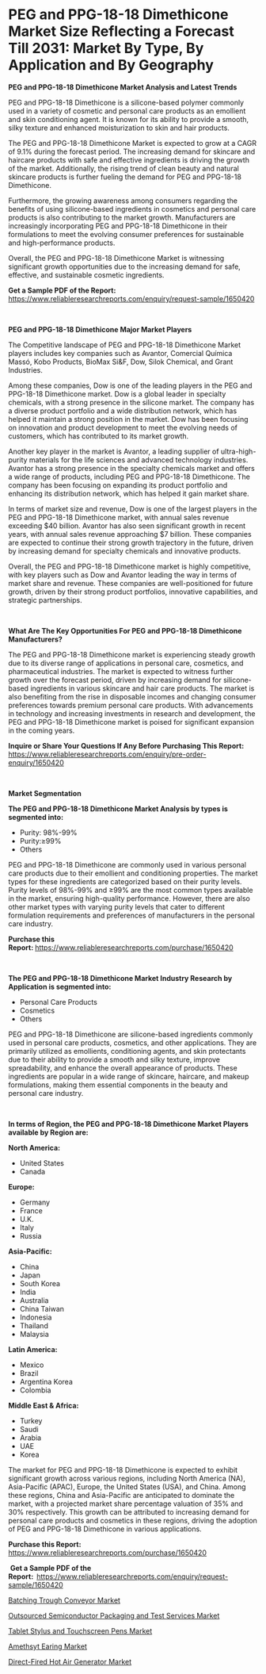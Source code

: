 <p><h1>PEG and PPG-18-18 Dimethicone Market Size Reflecting a Forecast Till 2031: Market By Type, By Application and By Geography</h1></p><p><strong>PEG and PPG-18-18 Dimethicone Market Analysis and Latest Trends</strong></p>
<p><p>PEG and PPG-18-18 Dimethicone is a silicone-based polymer commonly used in a variety of cosmetic and personal care products as an emollient and skin conditioning agent. It is known for its ability to provide a smooth, silky texture and enhanced moisturization to skin and hair products.</p><p>The PEG and PPG-18-18 Dimethicone Market is expected to grow at a CAGR of 9.1% during the forecast period. The increasing demand for skincare and haircare products with safe and effective ingredients is driving the growth of the market. Additionally, the rising trend of clean beauty and natural skincare products is further fueling the demand for PEG and PPG-18-18 Dimethicone.</p><p>Furthermore, the growing awareness among consumers regarding the benefits of using silicone-based ingredients in cosmetics and personal care products is also contributing to the market growth. Manufacturers are increasingly incorporating PEG and PPG-18-18 Dimethicone in their formulations to meet the evolving consumer preferences for sustainable and high-performance products.</p><p>Overall, the PEG and PPG-18-18 Dimethicone Market is witnessing significant growth opportunities due to the increasing demand for safe, effective, and sustainable cosmetic ingredients.</p></p>
<p><strong>Get a Sample PDF of the Report:&nbsp;</strong> <a href="https://www.reliableresearchreports.com/enquiry/request-sample/1650420">https://www.reliableresearchreports.com/enquiry/request-sample/1650420</a></p>
<p>&nbsp;</p>
<p><strong>PEG and PPG-18-18 Dimethicone Major Market Players</strong></p>
<p><p>The Competitive landscape of PEG and PPG-18-18 Dimethicone Market players includes key companies such as Avantor, Comercial Química Massó, Kobo Products, BioMax Si&F, Dow, Silok Chemical, and Grant Industries. </p><p>Among these companies, Dow is one of the leading players in the PEG and PPG-18-18 Dimethicone market. Dow is a global leader in specialty chemicals, with a strong presence in the silicone market. The company has a diverse product portfolio and a wide distribution network, which has helped it maintain a strong position in the market. Dow has been focusing on innovation and product development to meet the evolving needs of customers, which has contributed to its market growth.</p><p>Another key player in the market is Avantor, a leading supplier of ultra-high-purity materials for the life sciences and advanced technology industries. Avantor has a strong presence in the specialty chemicals market and offers a wide range of products, including PEG and PPG-18-18 Dimethicone. The company has been focusing on expanding its product portfolio and enhancing its distribution network, which has helped it gain market share.</p><p>In terms of market size and revenue, Dow is one of the largest players in the PEG and PPG-18-18 Dimethicone market, with annual sales revenue exceeding $40 billion. Avantor has also seen significant growth in recent years, with annual sales revenue approaching $7 billion. These companies are expected to continue their strong growth trajectory in the future, driven by increasing demand for specialty chemicals and innovative products.</p><p>Overall, the PEG and PPG-18-18 Dimethicone market is highly competitive, with key players such as Dow and Avantor leading the way in terms of market share and revenue. These companies are well-positioned for future growth, driven by their strong product portfolios, innovative capabilities, and strategic partnerships.</p></p>
<p>&nbsp;</p>
<p><strong>What Are The Key Opportunities For PEG and PPG-18-18 Dimethicone Manufacturers?</strong></p>
<p><p>The PEG and PPG-18-18 Dimethicone market is experiencing steady growth due to its diverse range of applications in personal care, cosmetics, and pharmaceutical industries. The market is expected to witness further growth over the forecast period, driven by increasing demand for silicone-based ingredients in various skincare and hair care products. The market is also benefiting from the rise in disposable incomes and changing consumer preferences towards premium personal care products. With advancements in technology and increasing investments in research and development, the PEG and PPG-18-18 Dimethicone market is poised for significant expansion in the coming years.</p></p>
<p><strong>Inquire or Share Your Questions If Any Before Purchasing This Report:</strong> <a href="https://www.reliableresearchreports.com/enquiry/pre-order-enquiry/1650420">https://www.reliableresearchreports.com/enquiry/pre-order-enquiry/1650420</a></p>
<p>&nbsp;</p>
<p><strong>Market Segmentation</strong></p>
<p><strong>The PEG and PPG-18-18 Dimethicone Market Analysis by types is segmented into:</strong></p>
<p><ul><li>Purity: 98%-99%</li><li>Purity:≥99%</li><li>Others</li></ul></p>
<p><p>PEG and PPG-18-18 Dimethicone are commonly used in various personal care products due to their emollient and conditioning properties. The market types for these ingredients are categorized based on their purity levels. Purity levels of 98%-99% and ≥99% are the most common types available in the market, ensuring high-quality performance. However, there are also other market types with varying purity levels that cater to different formulation requirements and preferences of manufacturers in the personal care industry.</p></p>
<p><strong>Purchase this Report:&nbsp;</strong><a href="https://www.reliableresearchreports.com/purchase/1650420">https://www.reliableresearchreports.com/purchase/1650420</a></p>
<p>&nbsp;</p>
<p><strong>The PEG and PPG-18-18 Dimethicone Market Industry Research by Application is segmented into:</strong></p>
<p><ul><li>Personal Care Products</li><li>Cosmetics</li><li>Others</li></ul></p>
<p><p>PEG and PPG-18-18 Dimethicone are silicone-based ingredients commonly used in personal care products, cosmetics, and other applications. They are primarily utilized as emollients, conditioning agents, and skin protectants due to their ability to provide a smooth and silky texture, improve spreadability, and enhance the overall appearance of products. These ingredients are popular in a wide range of skincare, haircare, and makeup formulations, making them essential components in the beauty and personal care industry.</p></p>
<p>&nbsp;</p>
<p><strong>In terms of Region, the PEG and PPG-18-18 Dimethicone Market Players available by Region are:</strong></p>
<p>
    <p> <strong> North America: </strong>
        <ul>
            <li>United States</li>
            <li>Canada</li>
        </ul>
        </p> 
    <p> <strong> Europe: </strong>
        <ul>
            <li>Germany</li>
            <li>France</li>
            <li>U.K.</li>
            <li>Italy</li>
            <li>Russia</li>
        </ul>
        </p> 
    <p> <strong> Asia-Pacific: </strong>
        <ul>
            <li>China</li>
            <li>Japan</li>
            <li>South Korea</li>
            <li>India</li>
            <li>Australia</li>
            <li>China Taiwan</li>
            <li>Indonesia</li>
            <li>Thailand</li>
            <li>Malaysia</li>
        </ul>
        </p> 
    <p> <strong> Latin America: </strong>
        <ul>
            <li>Mexico</li>
            <li>Brazil</li>
            <li>Argentina Korea</li>
            <li>Colombia</li>
        </ul>
        </p> 
    <p> <strong> Middle East & Africa: </strong>
        <ul>
            <li>Turkey</li>
            <li>Saudi</li>
            <li>Arabia</li>
            <li>UAE</li>
            <li>Korea</li>
        </ul>
    </p>
    </p>
<p><p>The market for PEG and PPG-18-18 Dimethicone is expected to exhibit significant growth across various regions, including North America (NA), Asia-Pacific (APAC), Europe, the United States (USA), and China. Among these regions, China and Asia-Pacific are anticipated to dominate the market, with a projected market share percentage valuation of 35% and 30% respectively. This growth can be attributed to increasing demand for personal care products and cosmetics in these regions, driving the adoption of PEG and PPG-18-18 Dimethicone in various applications.</p></p>
<p><strong>Purchase this Report: </strong><a href="https://www.reliableresearchreports.com/purchase/1650420">https://www.reliableresearchreports.com/purchase/1650420</a></p>
<p>&nbsp;<strong>Get a Sample PDF of the Report:&nbsp;&nbsp;</strong><a href="https://www.reliableresearchreports.com/enquiry/request-sample/1650420">https://www.reliableresearchreports.com/enquiry/request-sample/1650420</a></p>
<p><strong></strong></p>
<p><p><a href="https://github.com/mancsybtousav/Market-Research-Report-List-1/blob/main/batching-trough-conveyor-market.md">Batching Trough Conveyor Market</a></p><p><a href="https://github.com/josesg55/Market-Research-Report-List-1/blob/main/outsourced-semiconductor-packaging-and-test-services-market.md">Outsourced Semiconductor Packaging and Test Services Market</a></p><p><a href="https://github.com/josesg55/Market-Research-Report-List-1/blob/main/tablet-stylus-and-touchscreen-pens-market.md">Tablet Stylus and Touchscreen Pens Market</a></p><p><a href="https://github.com/mancsybtousav/Market-Research-Report-List-1/blob/main/amethsyt-earing-market.md">Amethsyt Earing Market</a></p><p><a href="https://github.com/AKSHATREPORTPRIME/Market-Research-Report-List-3/blob/main/direct-fired-hot-air-generator-market.md">Direct-Fired Hot Air Generator Market</a></p></p>